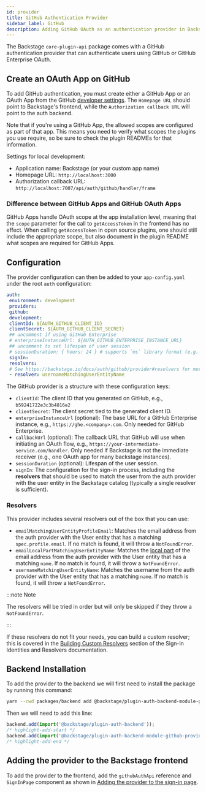 ```yaml
---
id: provider
title: GitHub Authentication Provider
sidebar_label: GitHub
description: Adding GitHub OAuth as an authentication provider in Backstage
---
```


The Backstage `core-plugin-api` package comes with a GitHub authentication
provider that can authenticate users using GitHub or GitHub Enterprise OAuth.

## Create an OAuth App on GitHub

To add GitHub authentication, you must create either a GitHub App or an OAuth
App from the GitHub
[developer settings](https://github.com/settings/developers). The `Homepage URL`
should point to Backstage's frontend, while the `Authorization callback URL`
will point to the auth backend.

Note that if you're using a GitHub App, the allowed scopes are configured as
part of that app. This means you need to verify what scopes the plugins you use
require, so be sure to check the plugin READMEs for that information.

Settings for local development:

- Application name: Backstage (or your custom app name)
- Homepage URL: `http://localhost:3000`
- Authorization callback URL: `http://localhost:7007/api/auth/github/handler/frame`

### Difference between GitHub Apps and GitHub OAuth Apps

GitHub Apps handle OAuth scope at the app installation level, meaning that the
`scope` parameter for the call to `getAccessToken` in the frontend has no
effect. When calling `getAccessToken` in open source plugins, one should still
include the appropriate scope, but also document in the plugin README what
scopes are required for GitHub Apps.

## Configuration

The provider configuration can then be added to your `app-config.yaml` under the
root `auth` configuration:

```yaml
auth:
 environment: development
 providers:
 github:
 development:
 clientId: ${AUTH_GITHUB_CLIENT_ID}
 clientSecret: ${AUTH_GITHUB_CLIENT_SECRET}
 ## uncomment if using GitHub Enterprise
 # enterpriseInstanceUrl: ${AUTH_GITHUB_ENTERPRISE_INSTANCE_URL}
 ## uncomment to set lifespan of user session
 # sessionDuration: { hours: 24 } # supports `ms` library format (e.g. '24h', '2 days'), ISO duration, "human duration" as used in code
 signIn:
 resolvers:
 # See https://backstage.io/docs/auth/github/provider#resolvers for more resolvers
 - resolver: usernameMatchingUserEntityName
```

The GitHub provider is a structure with these configuration keys:

- `clientId`: The client ID that you generated on GitHub, e.g.,
 `b59241722e3c3b4816e2`
- `clientSecret`: The client secret tied to the generated client ID.
- `enterpriseInstanceUrl` (optional): The base URL for a GitHub Enterprise
 instance, e.g., `https://ghe.<company>.com`. Only needed for GitHub Enterprise.
- `callbackUrl` (optional): The callback URL that GitHub will use when
 initiating an OAuth flow, e.g.,
 `https://your-intermediate-service.com/handler`. Only needed if Backstage is
 not the immediate receiver (e.g., one OAuth app for many backstage instances).
- `sessionDuration` (optional): Lifespan of the user session.
- `signIn`: The configuration for the sign-in process, including the **resolvers**
 that should be used to match the user from the auth provider with the user
 entity in the Backstage catalog (typically a single resolver is sufficient).

### Resolvers

This provider includes several resolvers out of the box that you can use:

- `emailMatchingUserEntityProfileEmail`: Matches the email address from the auth provider with the User entity that has a matching `spec.profile.email`. If no match is found, it will throw a `NotFoundError`.
- `emailLocalPartMatchingUserEntityName`: Matches the [local part](https://en.wikipedia.org/wiki/Email_address#Local-part) of the email address from the auth provider with the User entity that has a matching `name`. If no match is found, it will throw a `NotFoundError`.
- `usernameMatchingUserEntityName`: Matches the username from the auth provider with the User entity that has a matching `name`. If no match is found, it will throw a `NotFoundError`.

:::note Note

The resolvers will be tried in order but will only be skipped if they throw a `NotFoundError`.

:::

If these resolvers do not fit your needs, you can build a custom resolver; this is covered in the [Building Custom Resolvers](../identity-resolver.md#building-custom-resolvers) section of the Sign-in Identities and Resolvers documentation.

## Backend Installation

To add the provider to the backend we will first need to install the package by running this command:

```bash title="from your Backstage root directory"
yarn --cwd packages/backend add @backstage/plugin-auth-backend-module-github-provider
```

Then we will need to add this line:

```ts title="in packages/backend/src/index.ts"
backend.add(import('@backstage/plugin-auth-backend'));
/* highlight-add-start */
backend.add(import('@backstage/plugin-auth-backend-module-github-provider'));
/* highlight-add-end */
```

## Adding the provider to the Backstage frontend

To add the provider to the frontend, add the `githubAuthApi` reference and
`SignInPage` component as shown in
[Adding the provider to the sign-in page](../index.md#sign-in-configuration).
